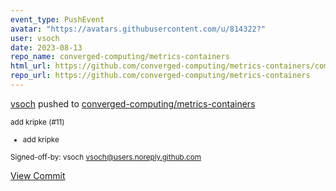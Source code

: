 ```yaml
---
event_type: PushEvent
avatar: "https://avatars.githubusercontent.com/u/814322?"
user: vsoch
date: 2023-08-13
repo_name: converged-computing/metrics-containers
html_url: https://github.com/converged-computing/metrics-containers/commit/0308f4d2b95693a581b14c824768880b28b87868
repo_url: https://github.com/converged-computing/metrics-containers
---
```


<a href='https://github.com/vsoch' target='_blank'>vsoch</a> pushed to <a href='https://github.com/converged-computing/metrics-containers' target='_blank'>converged-computing/metrics-containers</a>

<small>add kripke (#11)

* add kripke

Signed-off-by: vsoch <vsoch@users.noreply.github.com></small>

<a href='https://github.com/converged-computing/metrics-containers/commit/0308f4d2b95693a581b14c824768880b28b87868' target='_blank'>View Commit</a>